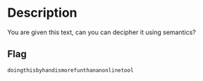 # Description
You are given this text, can you can decipher it using semantics?

## Flag
```plain
doingthisbyhandismorefunthananonlinetool
```